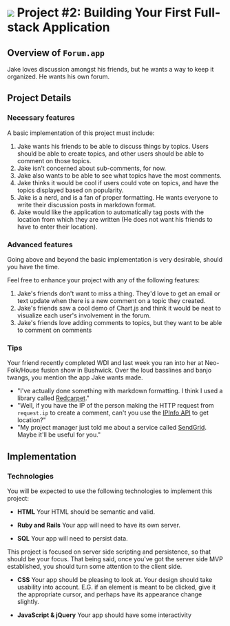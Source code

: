 # ![](https://ga-dash.s3.amazonaws.com/production/assets/logo-9f88ae6c9c3871690e33280fcf557f33.png) Project #2: Building Your First Full-stack Application

## Overview of `Forum.app`

Jake loves discussion amongst his friends, but he wants a way to keep it organized.
He wants his own forum.

## Project Details

### Necessary features

A basic implementation of this project must include:

1. Jake wants his friends to be able to discuss things by topics. Users should
be able to create topics, and other users should be able to comment on those topics.
2. Jake isn't concerned about sub-comments, for now.
3. Jake also wants to be able to see what topics have the most comments.
4. Jake thinks it would be cool if users could vote on topics, and have the
topics displayed based on popularity.
5. Jake is a nerd, and is a fan of proper formatting. He wants everyone to write
their discussion posts in markdown format.
6. Jake would like the application to automatically tag posts with the location
from which they are written (He does not want his friends to have to enter their
location).

###  Advanced features

Going above and beyond the basic implementation is very desirable, should you
have the time.

Feel free to enhance your project with any of the following features:

1. Jake's friends don't want to miss a thing. They'd love to get an email or
text update when there is a new comment on a topic they created.
1. Jake's friends saw a cool demo of Chart.js and think it would be neat to
visualize each user's involvement in the forum.
1. Jake's friends love adding comments to topics, but they want to be able to
comment on comments

### Tips

Your friend recently completed WDI and last week you ran into her at
Neo-Folk/House fusion show in Bushwick. Over the loud basslines and banjo twangs,
you mention the app Jake wants made.

- "I've actually done something with markdown formatting. I think I used a
library called [Redcarpet][redcarpet]."
- "Well, if you have the IP of the person making the HTTP request from
`request.ip` to create a comment, can't you use the [IPInfo API][ipinfo] to get
location?"
- "My project manager just told me about a service called
[SendGrid][send]. Maybe it'll be useful for you."

[redcarpet]: https://github.com/vmg/redcarpet
[ipinfo]: http://ipinfo.io/
[send]: https://sendgrid.com/docs/Integrate/Code_Examples/ruby.html

## Implementation

### Technologies

You will be expected to use the following technologies to implement this project:

- **HTML**
  Your HTML should be semantic and valid.

- **Ruby and Rails**
  Your app will need to have its own server.

- **SQL**
  Your app will need to persist data.

This project is focused on server side scripting and persistence, so that should
be your focus. That being said, once you've got the server side MVP established,
you should turn some attention to the client side.

- **CSS**
  Your app should be pleasing to look at. Your design should take usability into
  account. E.G. if an element is meant to be clicked, give it the appropriate
  cursor, and perhaps have its appearance change slightly.

- **JavaScript & jQuery**
  Your app should have some interactivity
